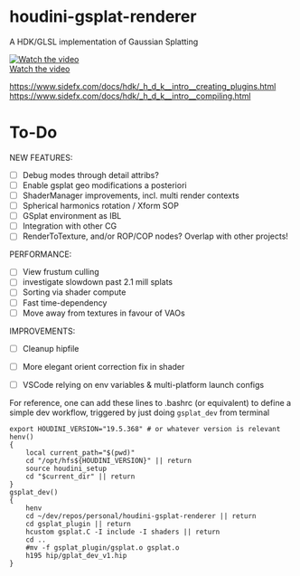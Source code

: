 # houdini-gsplat-renderer
A HDK/GLSL implementation of Gaussian Splatting

[![Watch the video](https://i.vimeocdn.com/video/1851733134-68364e97e7700b64d42eb89669d26a56027175614256171f47b983ad7da5fa4f-d?f=webp)](https://vimeo.com/945995885)  
[Watch the video](https://vimeo.com/945995885)

https://www.sidefx.com/docs/hdk/_h_d_k__intro__creating_plugins.html
https://www.sidefx.com/docs/hdk/_h_d_k__intro__compiling.html

# To-Do

NEW FEATURES:
- [ ] Debug modes through detail attribs?
- [ ] Enable gsplat geo modifications a posteriori
- [ ] ShaderManager improvements, incl. multi render contexts
- [ ] Spherical harmonics rotation / Xform SOP
- [ ] GSplat environment as IBL
- [ ] Integration with other CG
- [ ] RenderToTexture, and/or ROP/COP nodes? Overlap with other projects!

PERFORMANCE:
- [ ] View frustum culling
- [ ] investigate slowdown past 2.1 mill splats
- [ ] Sorting via shader compute
- [ ] Fast time-dependency
- [ ] Move away from textures in favour of VAOs

IMPROVEMENTS:
- [ ] Cleanup hipfile
- [ ] More elegant orient correction fix in shader
- [ ] VSCode relying on env variables & multi-platform launch configs









For reference, one can add these lines to .bashrc (or equivalent) to define a simple dev workflow, triggered by just doing `gsplat_dev` from terminal

```
export HOUDINI_VERSION="19.5.368" # or whatever version is relevant
henv()
{
    local current_path="$(pwd)"
    cd "/opt/hfs${HOUDINI_VERSION}" || return
    source houdini_setup
    cd "$current_dir" || return
}
gsplat_dev()
{
    henv
    cd ~/dev/repos/personal/houdini-gsplat-renderer || return
    cd gsplat_plugin || return
    hcustom gsplat.C -I include -I shaders || return
    cd ..
    #mv -f gsplat_plugin/gsplat.o gsplat.o
    h195 hip/gplat_dev_v1.hip
}
```
